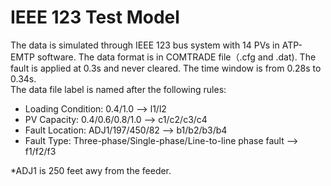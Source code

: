 # IEEE 123 Test Model
The data is simulated through IEEE 123 bus system with 14 PVs in ATP-EMTP software. The data format is in COMTRADE file（.cfg and .dat). The fault is applied at 0.3s and never cleared. The time window is from 0.28s to 0.34s.<br>
The data file label is named after the following rules:<br>
* Loading Condition: 0.4/1.0 --> l1/l2<br>
* PV Capacity: 0.4/0.6/0.8/1.0 --> c1/c2/c3/c4<br>
* Fault Location: ADJ1/197/450/82 --> b1/b2/b3/b4<br>
* Fault Type: Three-phase/Single-phase/Line-to-line phase fault --> f1/f2/f3<br>

*ADJ1 is 250 feet awy from the feeder.
